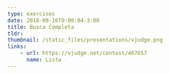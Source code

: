 ```yaml
---
type: exercises
date: 2018-09-16T0:00:04-3:00
title: Busca Completa
tldr: 
thumbnail: /static_files/presentations/vjudge.png
links: 
    - url: https://vjudge.net/contest/467657
      name: Lista
---
```


<!-- **Suggested Readings:**
- [Readings 1](http://example.com)
- [Readings 2](http://example.com) -->
